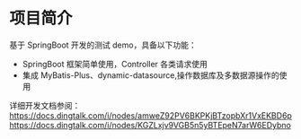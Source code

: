 # 项目简介

基于 SpringBoot 开发的测试 demo，具备以下功能：

- SpringBoot 框架简单使用，Controller 各类请求使用
- 集成 MyBatis-Plus、dynamic-datasource,操作数据库及多数据源操作的使用

详细开发文档参阅：
https://docs.dingtalk.com/i/nodes/amweZ92PV6BKPKjBTzopbXr1VxEKBD6p
https://docs.dingtalk.com/i/nodes/KGZLxjv9VGB5n5yBTEpeN7arW6EDybno